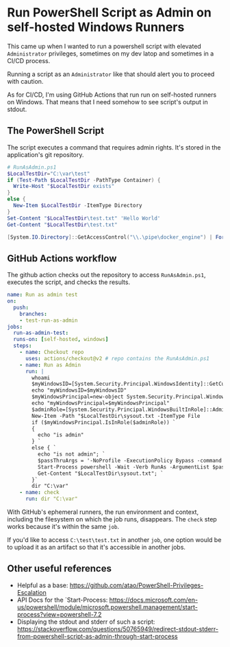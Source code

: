 # Run PowerShell Script as Admin on self-hosted Windows Runners

This came up when I wanted to run a powershell script with elevated `Administrator` privileges,
sometimes on my dev latop and sometimes in a CI/CD process.

Running a script as an `Administrator` like that should alert you to proceed with caution.

As for CI/CD, I'm using GitHub Actions that run run on self-hosted runners on Windows.
That means that I need somehow to see script's output in stdout.

## The PowerShell Script

The script executes a command that requires admin rights.
It's stored in the application's git repository.

```powershell
# RunAsAdmin.ps1
$LocalTestDir="C:\var\test"
if (Test-Path $LocalTestDir -PathType Container) {
  Write-Host "$LocalTestDir exists"
}
else {
  New-Item $LocalTestDir -ItemType Directory
}
Set-Content "$LocalTestDir\test.txt" 'Hello World'
Get-Content "$LocalTestDir\test.txt"

[System.IO.Directory]::GetAccessControl("\\.\pipe\docker_engine") | Format-Table
```

## GitHub Actions workflow

The github action checks out the repository to access `RunAsAdmin.ps1`, executes the script, and checks the results.

```yml
name: Run as admin test
on:
  push:
    branches:
    - test-run-as-admin
jobs:
  run-as-admin-test:
  runs-on: [self-hosted, windows]
  steps:
    - name: Checkout repo
      uses: actions/checkout@v2 # repo contains the RunAsAdmin.ps1
    - name: Run as Admin
      run: |
        whoami
        $myWindowsID=[System.Security.Principal.WindowsIdentity]::GetCurrent()
        echo "myWindowsID=$myWindowsID"
        $myWindowsPrincipal=new-object System.Security.Principal.WindowsPrincipal($myWindowsID)
        echo "myWindowsPrincipal=$myWindowsPrincipal"
        $adminRole=[System.Security.Principal.WindowsBuiltInRole]::Administrator
        New-Item -Path "$LocalTestDir\sysout.txt -ItemType File
        if ($myWindowsPrincipal.IsInRole($adminRole)) `
        { 
          echo "is admin" 
        } `
        else { `
          echo "is not admin"; `
          $passThruArgs = '-NoProfile -ExecutionPolicy Bypass -command', '&', "$env:GITHUB_WORKSPACE\RunAsAdmin.ps1", $arg, '*>', "`"$LocalTestDir\sysout.txt`""; `
          Start-Process powershell -Wait -Verb RunAs -ArgumentList $passThruArgs; `
          Get-Content "$LocalTestDir\sysout.txt"; `
        }`
        dir "C:\var"
    - name: check
      run: dir "C:\var"
```

With GitHub's ephemeral runners, the run environment and context,
including the filesystem on which the job runs, disappears.
The `check` step works because it's within the same `job`.

If you'd like to access `C:\test\test.txt` in another `job`,
one option would be to upload it as an artifact so that it's accessible in another jobs.

## Other useful references

- Helpful as a base: <https://github.com/atao/PowerShell-Privileges-Escalation>
- API Docs for the `Start-Process: <https://docs.microsoft.com/en-us/powershell/module/microsoft.powershell.management/start-process?view=powershell-7.2>
- Displaying the stdout and stderr of such a script: <https://stackoverflow.com/questions/50765949/redirect-stdout-stderr-from-powershell-script-as-admin-through-start-process>
